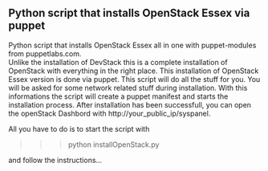 <h2>Python script that installs OpenStack Essex via puppet</h2>

Python script that installs OpenStack Essex all in one with puppet-modules from puppetlabs.com.  
Unlike the installation of DevStack this is a complete installation of OpenStack with everything in the right place. 
This installation of OpenStack Essex version is done via puppet. This script will do all the stuff for you. 
You will be asked for some network related stuff during installation. With this informations the script will 
create a puppet manifest and starts the installation process. 
After installation has been successfull, you can open the openStack Dashbord with http://your_public_ip/syspanel.


All you have to do is to start the script with 

>>> python installOpenStack.py

and follow the instructions...


